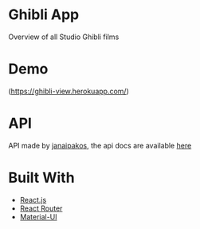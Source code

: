 # Ghibli App

Overview of all Studio Ghibli films

# Demo

(https://ghibli-view.herokuapp.com/)

# API

API made by [janaipakos](https://github.com/janaipakos/ghibliapi), the api docs are available [here](https://ghibliapi.herokuapp.com/)

# Built With

- [React.js](https://reactjs.org/)
- [React Router](https://reactrouter.com/)
- [Material-UI](https://mui.com/)
